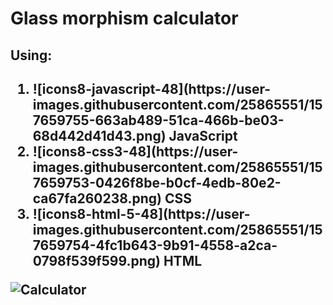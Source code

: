 <h1>Glass morphism calculator</h1>

<h2>Using: <h2>
<ol>
  <li>![icons8-javascript-48](https://user-images.githubusercontent.com/25865551/157659755-663ab489-51ca-466b-be03-68d442d41d43.png)  JavaScript </li>
  <li>![icons8-css3-48](https://user-images.githubusercontent.com/25865551/157659753-0426f8be-b0cf-4edb-80e2-ca67fa260238.png)  CSS </li>
  <li>![icons8-html-5-48](https://user-images.githubusercontent.com/25865551/157659754-4fc1b643-9b91-4558-a2ca-0798f539f599.png)  HTML </li>
 </ol>

![Calculator](https://user-images.githubusercontent.com/25865551/157658950-c2b7bf16-da0a-46e3-b172-1bfc568ac735.png)
